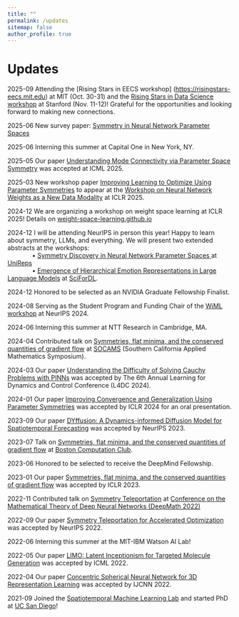 ```yaml
---
title: ""
permalink: /updates
sitemap: false
author_profile: true
---
```


Updates
======
2025-09 Attending the [Rising Stars in EECS workshop] (https://risingstars-eecs.mit.edu) at MIT (Oct. 30-31) and the [Rising Stars in Data Science workshop](https://datascience.stanford.edu/programs/rising-stars-data-science) at Stanford (Nov. 11-12)! Grateful for the opportunities and looking forward to making new connections.

2025-06 New survey paper: [Symmetry in Neural Network Parameter Spaces](https://www.arxiv.org/abs/2506.13018)

2025-06 Interning this summer at Capital One in New York, NY.

2025-05 Our paper [Understanding Mode Connectivity via Parameter Space Symmetry](https://arxiv.org/abs/2505.23681) was accepted at ICML 2025.

2025-03 New workshop paper [Improving Learning to Optimize Using Parameter Symmetries](https://arxiv.org/abs/2504.15399) to appear at the [Workshop on Neural Network Weights as a New Data Modality](https://weight-space-learning.github.io/) at ICLR 2025.

2024-12 We are organizing a workshop on weight space learning at ICLR 2025! Details on [weight-space-learning.github.io](https://weight-space-learning.github.io/)

2024-12 I will be attending NeurIPS in person this year! Happy to learn about symmetry, LLMs, and everything.
We will present two extended abstracts at the workshops: <br>
&nbsp; &nbsp; &nbsp; &nbsp; &nbsp; &nbsp; &nbsp; • 
[Symmetry Discovery in Neural Network Parameter Spaces
](https://openreview.net/forum?id=qPR9a9IotY) at [UniReps](https://unireps.org/2024/) <br>
&nbsp; &nbsp; &nbsp; &nbsp; &nbsp; &nbsp; &nbsp; • 
[Emergence of Hierarchical Emotion Representations in Large Language Models](https://openreview.net/forum?id=vgXUoCrHmp) at [SciForDL](https://scienceofdlworkshop.github.io).

2024-12 Honored to be selected as an NVIDIA Graduate Fellowship Finalist.

<!--2024-10 Two extended abstracts accepted by NeurIPS workshops: <br>
&nbsp; &nbsp; &nbsp; &nbsp; &nbsp; &nbsp; &nbsp; • 
[Symmetry Discovery in Neural Network Parameter Spaces
](https://openreview.net/forum?id=qPR9a9IotY) at [UniReps](https://unireps.org/2024/) <br>
&nbsp; &nbsp; &nbsp; &nbsp; &nbsp; &nbsp; &nbsp; • 
[Emergence of Hierarchical Emotion Representations in Large Language Models](https://openreview.net/forum?id=vgXUoCrHmp) at [SciForDL](https://scienceofdlworkshop.github.io).-->

2024-08 Serving as the Student Program and Funding Chair of the [WiML workshop](https://sites.google.com/wimlworkshop.org/wiml-2024/home) at NeurIPS 2024.

2024-06 Interning this summer at NTT Research in Cambridge, MA.

2024-04 Contributed talk on [Symmetries, flat minima, and the conserved quantities of gradient flow](https://arxiv.org/abs/2210.17216) at [SOCAMS](https://www.socams.org) (Southern California Applied Mathematics Symposium).

2024-03 Our paper [Understanding the Difficulty of Solving Cauchy Problems with PINNs](https://arxiv.org/abs/2405.02561) was accepted by The 6th Annual Learning for Dynamics and Control Conference (L4DC 2024).

2024-01 Our paper [Improving Convergence and Generalization Using Parameter Symmetries](https://arxiv.org/abs/2305.13404) was accepted by ICLR 2024 for an oral presentation.

<!--2023-11 I will be at the [Mathematics and Machine Learning](https://mathml2023.caltech.edu) conference and [NeurIPS](https://neurips.cc) in December. Looking forward to meeting old and new friends!-->

<!--2023-10 Two extended abstracts were accepted by NeurIPS workshops: <br>
&nbsp; &nbsp; &nbsp; &nbsp; &nbsp; &nbsp; &nbsp; • 
[Improving Convergence and Generalization Using Parameter Symmetries](https://arxiv.org/abs/2305.13404) at [NeurReps](https://www.neurreps.org) <br>
&nbsp; &nbsp; &nbsp; &nbsp; &nbsp; &nbsp; &nbsp; • 
[Understanding Mode Connectivity via Parameter Space Symmetry](https://openreview.net/pdf?id=aP2a5i1iUf) at [UniReps](https://unireps.org).-->

2023-09 Our paper [DYffusion: A Dynamics-informed Diffusion Model for Spatiotemporal Forecasting](https://arxiv.org/abs/2306.01984) was accepted by NeurIPS 2023.

2023-07 Talk on [Symmetries, flat minima, and the conserved quantities of gradient flow](https://arxiv.org/abs/2210.17216) at [Boston Computation Club](https://bstn.cc). <!--[[Video](https://www.youtube.com/watch?v=6tgJLV06MfE)]-->

2023-06 Honored to be selected to receive the DeepMind Fellowship.

<!--2023-03 Presented [Symmetry Teleportation](https://arxiv.org/abs/2205.10637) at the [CSE 35th Anniversary celebration](https://cse35.ucsd.edu/home) poster session.-->

2023-01 Our paper [Symmetries, flat minima, and the conserved quantities of gradient flow](https://arxiv.org/abs/2210.17216) was accepted by ICLR 2023.

<!--2022-12 Presented [Symmetries, flat minima, and the conserved quantities of gradient flow](https://arxiv.org/abs/2210.17216) at NeurIPS workshops [NeurReps](https://nips.cc/virtual/2022/workshop/49975) and [WiML](https://sites.google.com/view/wiml2022/home).-->

2022-11 Contributed talk on [Symmetry Teleportation](https://arxiv.org/abs/2205.10637) at [Conference on the Mathematical Theory of Deep Neural Networks (DeepMath 2022)](https://deepmath-conference.com)

2022-09 Our paper [Symmetry Teleportation for Accelerated Optimization](https://arxiv.org/abs/2205.10637) was accepted by NeurIPS 2022.

2022-06 Interning this summer at the MIT-IBM Watson AI Lab!

2022-05 Our paper [LIMO: Latent Inceptionism for Targeted Molecule Generation](https://proceedings.mlr.press/v162/eckmann22a) was accepted by ICML 2022.

2022-04 Our paper [Concentric Spherical Neural Network for 3D Representation Learning](https://ieeexplore.ieee.org/abstract/document/9892358) was accepted by IJCNN 2022.

2021-09 Joined the [Spatiotemporal Machine Learning Lab](https://roseyu.com) and started PhD at [UC San Diego](https://ucsd.edu)!